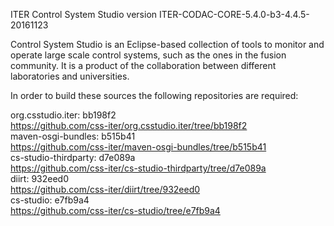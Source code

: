 ITER Control System Studio version ITER-CODAC-CORE-5.4.0-b3-4.4.5-20161123

Control System Studio is an Eclipse-based collection of tools
to monitor and operate large scale control systems, such as the
ones in the fusion community. It is a product of the collaboration
between different laboratories and universities.

In order to build these sources the following repositories are required:

org.csstudio.iter: bb198f2  
<https://github.com/css-iter/org.csstudio.iter/tree/bb198f2>  
maven-osgi-bundles: b515b41  
<https://github.com/css-iter/maven-osgi-bundles/tree/b515b41>  
cs-studio-thirdparty: d7e089a  
<https://github.com/css-iter/cs-studio-thirdparty/tree/d7e089a>  
diirt: 932eed0  
<https://github.com/css-iter/diirt/tree/932eed0>  
cs-studio: e7fb9a4  
<https://github.com/css-iter/cs-studio/tree/e7fb9a4>  

